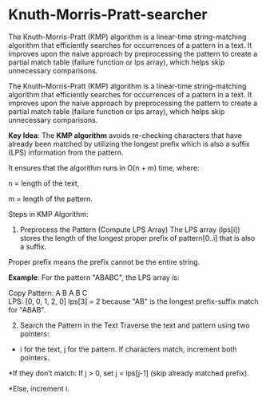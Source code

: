 # Knuth-Morris-Pratt-searcher
The Knuth-Morris-Pratt (KMP) algorithm is a linear-time string-matching algorithm that efficiently searches for occurrences of a pattern in a text. It improves upon the naive approach by preprocessing the pattern to create a partial match table (failure function or lps array), which helps skip unnecessary comparisons.


The Knuth-Morris-Pratt (KMP) algorithm is a linear-time string-matching algorithm that efficiently searches for occurrences of a pattern in a text. It improves upon the naive approach by preprocessing the pattern to create a partial match table (failure function or lps array), which helps skip unnecessary comparisons.

**Key Idea**:
The **KMP algorithm** avoids re-checking characters that have already been matched by utilizing the longest prefix which is also a suffix (LPS) information from the pattern.

It ensures that the algorithm runs in O(n + m) time, where:

n = length of the text,

m = length of the pattern.

Steps in KMP Algorithm:
1. Preprocess the Pattern (Compute LPS Array)
The LPS array (lps[i]) stores the length of the longest proper prefix of pattern[0..i] that is also a suffix.

Proper prefix means the prefix cannot be the entire string.

**Example**:
For the pattern "ABABC", the LPS array is:

Copy
Pattern: A B A B C  
LPS:    [0, 0, 1, 2, 0]
lps[3] = 2 because "AB" is the longest prefix-suffix match for "ABAB".

2. Search the Pattern in the Text
Traverse the text and pattern using two pointers:

* i for the text, j for the pattern. If characters match, increment both pointers.

*If they don’t match: If j > 0, set j = lps[j-1] (skip already matched prefix).

*Else, increment i.
